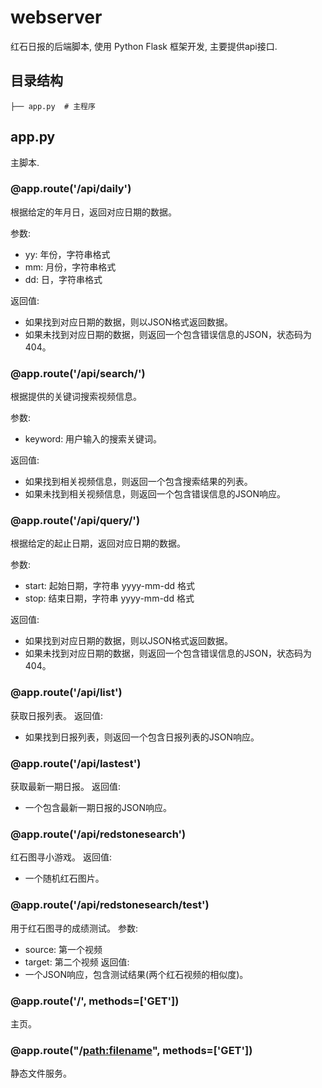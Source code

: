 # webserver

红石日报的后端脚本, 使用 Python Flask 框架开发, 主要提供api接口.

## 目录结构

```
├── app.py  # 主程序
```

## app.py

主脚本.

### @app.route('/api/daily')

根据给定的年月日，返回对应日期的数据。

参数:
- yy: 年份，字符串格式
- mm: 月份，字符串格式
- dd: 日，字符串格式

返回值:
- 如果找到对应日期的数据，则以JSON格式返回数据。
- 如果未找到对应日期的数据，则返回一个包含错误信息的JSON，状态码为404。

### @app.route('/api/search/<keyword>')

根据提供的关键词搜索视频信息。

参数:
- keyword: 用户输入的搜索关键词。

返回值:
- 如果找到相关视频信息，则返回一个包含搜索结果的列表。
- 如果未找到相关视频信息，则返回一个包含错误信息的JSON响应。

### @app.route('/api/query/')

根据给定的起止日期，返回对应日期的数据。

参数:
- start: 起始日期，字符串 yyyy-mm-dd 格式
- stop: 结束日期，字符串 yyyy-mm-dd 格式

返回值:
- 如果找到对应日期的数据，则以JSON格式返回数据。
- 如果未找到对应日期的数据，则返回一个包含错误信息的JSON，状态码为404。

### @app.route('/api/list')

获取日报列表。
返回值:
- 如果找到日报列表，则返回一个包含日报列表的JSON响应。

### @app.route('/api/lastest')

获取最新一期日报。
返回值:
- 一个包含最新一期日报的JSON响应。

### @app.route('/api/redstonesearch')

红石图寻小游戏。
返回值:
- 一个随机红石图片。

### @app.route('/api/redstonesearch/test')

用于红石图寻的成绩测试。
参数:
- source: 第一个视频
- target: 第二个视频
返回值:
- 一个JSON响应，包含测试结果(两个红石视频的相似度)。

### @app.route('/', methods=['GET'])

主页。

### @app.route("/<path:filename>", methods=['GET'])

静态文件服务。